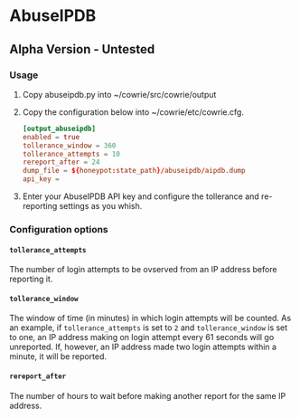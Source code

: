 # AbuseIPDB 

## Alpha Version - Untested

### Usage

1. Copy abuseipdb.py into ~/cowrie/src/cowrie/output

2. Copy the configuration below into ~/cowrie/etc/cowrie.cfg.

    ```conf
    [output_abuseipdb]
    enabled = true
    tollerance_window = 360
    tollerance_attempts = 10
    rereport_after = 24
    dump_file = ${honeypot:state_path}/abuseipdb/aipdb.dump
    api_key =
    ```

3. Enter your AbuseIPDB API key and configure the tollerance and re-reporting settings as you whish.

### Configuration options

#### `tollerance_attempts`

The number of login attempts to be ovserved from an IP address before reporting it.

#### `tollerance_window`

The window of time (in minutes) in which login attempts will be counted. As an example, if `tollerance_attempts` is set to `2` and `tollerance_window` is set to one, an IP address making on login attempt every 61 seconds will go unreported. If, however, an IP address made two login attempts within a minute, it will be reported.

#### `rereport_after`

The number of hours to wait before making another report for the same IP address.

